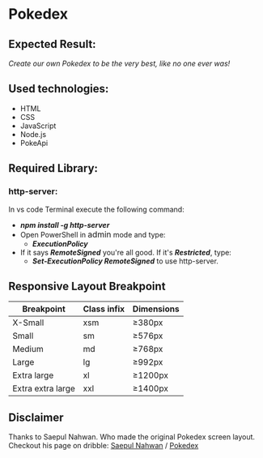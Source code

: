 # Pokedex

## Expected Result:
_Create our own Pokedex to be the very best, like no one ever was!_

## Used technologies:
* HTML
* CSS
* JavaScript
* Node.js
* PokeApi

## Required Library:
### **http-server:**
In vs code Terminal execute the following command:
* **_npm install -g http-server_**
* Open PowerShell in <a style="text-decoration: none; font-size: 16px">admin</a> mode and type:
    * **_ExecutionPolicy_**
* If it says **_RemoteSigned_** you're all good. If it's **_Restricted_**, type:
    * **_Set-ExecutionPolicy RemoteSigned_** to use http-server.

## Responsive Layout Breakpoint
| Breakpoint        | Class infix     | Dimensions |
|-------------------|-----------------|------------| 
| X-Small           |     xsm         | ≥380px     | 
| Small             |     sm          | ≥576px     | 
| Medium            |     md          | ≥768px     | 
| Large             |     lg          | ≥992px     | 
| Extra large       |     xl          | ≥1200px    |
| Extra extra large |     xxl         | ≥1400px    |

## Disclaimer

Thanks to Saepul Nahwan. Who made the original Pokedex screen layout. Checkout his page on dribble:
<a href="https://dribbble.com/saepulnahwan23" target="_blank">Saepul Nahwan</a> /
<a href="https://dribbble.com/shots/6540871-Pokedex-App" target="_blank">Pokedex</a>